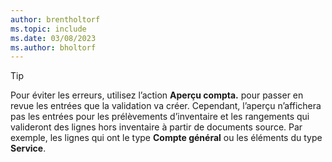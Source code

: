 ```yaml
---
author: brentholtorf
ms.topic: include
ms.date: 03/08/2023
ms.author: bholtorf
---
```


> [!TIP]
> Pour éviter les erreurs, utilisez l’action **Aperçu compta.** pour passer en revue les entrées que la validation va créer. Cependant, l’aperçu n’affichera pas les entrées pour les prélèvements d’inventaire et les rangements qui valideront des lignes hors inventaire à partir de documents source. Par exemple, les lignes qui ont le type **Compte général** ou les éléments du type **Service**.
